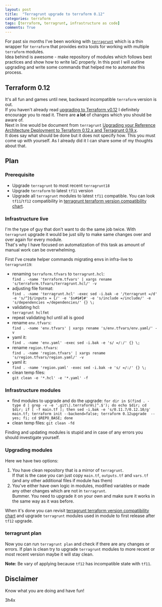 ```yaml
---
layout: post
title:  "Terragrunt upgrade to terraform 0.12"
categories: terraform
tags: [terraform, terragrunt, infrastructure as code]
comments: True
---
```


For past six months I've been working with [`terragrunt`](https://www.gruntwork.io) which is a thin wrapper for `terraform` that provides extra tools for working with multiple `terraform` modules.  
Idea behind is awesome - make repository of modules which follows best practices and show how to write IaC properly.
In this post I will outline upgrading and write some commands that helped me to automate this process.

<!-- readmore -->

## Terraform 0.12

It's all fun and games until new, backward incompatible `terraform` version is out.   
If you haven't already read [upgrading to Terraform v0.12](https://www.terraform.io/upgrade-guides/0-12.html) I definitely encourage you to read it. There are **a lot** of changes which you should be aware of.  
Next in line would be document from `terragrunt` [Upgrading your Reference Architecture Deployment to Terraform 0.12.x and Terragrunt 0.19.x](https://docs.gruntwork.io/guides/upgrading-to-tf12-tg19/).  
It does say what should be done but it does not specify how. This you must come up with yourself. As I already did it I can share some of my thoughts about that.  

## Plan

### Prerequisite

- Upgrade `terragrunt` to most recent `terragrunt18`
- Upgrade `terraform` to latest `tf11` version
- Upgrade all `terragrunt` modules to latest `tf11` compatible. 
You can look `tf11`/`tf12` compatibility in [terragrunt terraform version compatibility chart](https://docs.gruntwork.io/reference/version-compatibility/).  


### Infrastructure live

I'm the type of guy that don't want to do the same job twice. With `terragrunt` upgrade it would be just silly to make same changes over and over again for every module.  
That's why I have focused on automatization of this task as amount of manual work can be overwhelming.  

First I've create helper commands migrating envs in infra-live to `terragrunt19`:  
- renaming `terraform.tfvars` to `terragrunt.hcl`:  
    `find . -name 'terraform.tfvars' | xargs rename 's/terraform.tfvars/terragrunt.hcl/' -v`
- adjusting file format:  
    `find . -name 'terragrunt.hcl' -exec sed -i.bak -e '/terragrunt =/d' -e 's/^}$/inputs = {/' -e '$s#$#}#' -e 's/include =/include/' -e 's/dependencies =/dependencies/' {} \;`
- validating hcl:   
    `terragrunt hclfmt`
- repeat validating hcl until all is good
- rename `env.tfvars`:  
    `find . -name 'env.tfvars' | xargs rename 's/env.tfvars/env.yaml/' -v`
- yaml it:  
    `find . -name 'env.yaml' -exec sed -i.bak -e 's/ =/:/' {} \;`
- rename `region.tfvars`:  
    `find . -name 'region.tfvars' | xargs rename 's/region.tfvars/region.yaml/' -v`
- yaml it:  
    `find . -name 'region.yaml' -exec sed -i.bak -e 's/ =/:/' {} \;`
- clean temp files:  
    `git clean -e '*.hcl' -e '*.yaml' -f`
    
### Infrastructure modules

- find modules to upgrade and do the upgrade: 
    `for dir in $(find . -type d | grep -v -e '.git\|.terraform\|^.$'); do echo $dir; cd $dir; if [ -f main.tf ]; then sed -i.bak -e 's/0.11.7/0.12.10/g' main.tf; terraform init --backend=false; terraform 0.12upgrade  --yes; fi; cd $REPO_BASE; done`
- clean temp files: 
    `git clean -fd`
    
Finding and updating modules is stupid and in case of any errors you should investigate yourself.  

### Upgrading modules

Here we have two options:  
1. You have clean repository that is a mirror of `terragrunt`.  
If that is the case you can just copy `main.tf`, `outputs.tf` and `vars.tf` (and any other additional files if module has them)
2. You've either have own logic in modules, modified variables or made any other changes which are not in `terragrunt`.  
Bummer. You need to upgrade it on your own and make sure it works in the same way as it was before.  

When it's done you can revisit [terragrunt terraform version compatibility chart](https://docs.gruntwork.io/reference/version-compatibility/) 
and upgrade `terragrunt` modules used in module to first release after `tf12` upgrade.
  
### terragrunt plan

Now you can run `terragrunt plan` and check if there are any changes or errors. 
If plan is clean try to upgrade `terragrunt` modules to more recent or most recent version maybe it will stay clean.  

 
**Note:** Be vary of applying because `tf12` has incompatible state with `tf11`.

## Disclaimer

Know what you are doing and have fun!

3h4x
